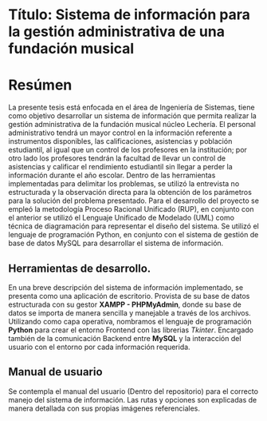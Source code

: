 # Título: Sistema de información para la gestión administrativa de una fundación musical

# Resúmen

La presente tesis está enfocada en el área de Ingeniería de Sistemas, tiene como objetivo desarrollar un sistema de información que permita realizar la gestión administrativa de la fundación musical núcleo Lechería. El personal administrativo tendrá un mayor control en la información referente a instrumentos disponibles, las calificaciones, asistencias y población estudiantil, al igual que un control de los profesores en la institución; por otro lado los profesores tendrán la facultad de llevar un control de asistencias y calificar el rendimiento estudiantil sin llegar a perder la información durante el año escolar. Dentro de las herramientas implementadas para delimitar los problemas, se utilizó la entrevista no estructurada y la observación directa para la obtención de los parámetros para la solución del problema presentado. Para el desarrollo del proyecto se empleó la metodología Proceso Racional Unificado (RUP), en conjunto con el anterior se utilizó el Lenguaje Unificado de Modelado (UML) como técnica de diagramación para representar el diseño del sistema. Se utilizó el lenguaje de programación Python, en conjunto con el sistema de gestión de base de datos MySQL para desarrollar el sistema de información.

## Herramientas de desarrollo.

En una breve descripción del sistema de información implementado, se presenta como una aplicación de escritorio. Provista de su base de datos estructurada con su gestor **XAMPP - PHPMyAdmin**, donde su base de datos se importa de manera sencilla y manejable a través de los archivos. Utilizando como capa operativa, nombramos el lenguaje de programación **Python** para crear el entorno Frontend con las librerias *Tkinter*. Encargado también de la comunicación Backend entre **MySQL** y la interacción del usuario con el entorno por cada información requerida.

## Manual de usuario

Se contempla el manual del usuario (Dentro del repositorio) para el correcto manejo del sistema de información. Las rutas y opciones son explicadas de manera detallada con sus propias imágenes referenciales. 
